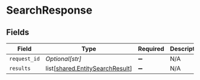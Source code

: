 # SearchResponse


## Fields

| Field                                                                            | Type                                                                             | Required                                                                         | Description                                                                      |
| -------------------------------------------------------------------------------- | -------------------------------------------------------------------------------- | -------------------------------------------------------------------------------- | -------------------------------------------------------------------------------- |
| `request_id`                                                                     | *Optional[str]*                                                                  | :heavy_minus_sign:                                                               | N/A                                                                              |
| `results`                                                                        | list[[shared.EntitySearchResult](undefined/models/shared/entitysearchresult.md)] | :heavy_minus_sign:                                                               | N/A                                                                              |